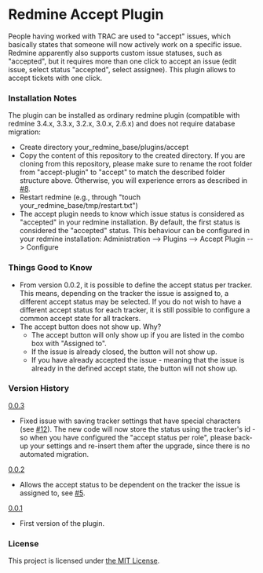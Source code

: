 # Redmine Accept Plugin
People having worked with TRAC are used to "accept" issues, which basically states that someone will now actively work on a specific issue. Redmine apparently also supports custom issue statuses, such as "accepted", but it requires more than one click to accept an issue (edit issue, select status "accepted", select assignee). This plugin allows to accept tickets with one click.

### Installation Notes
The plugin can be installed as ordinary redmine plugin (compatible with redmine 3.4.x, 3.3.x, 3.2.x, 3.0.x, 2.6.x) and does not require database migration:
* Create directory your_redmine_base/plugins/accept
* Copy the content of this repository to the created directory. If you are cloning from this repository, please make sure to rename the root folder from "accept-plugin" to "accept" to match the described folder structure above. Otherwise, you will experience errors as described in [#8](../../issues/8). 
* Restart redmine (e.g., through "touch your_redmine_base/tmp/restart.txt")
* The accept plugin needs to know which issue status is considered as "accepted" in your redmine installation. By default, the first status is considered the "accepted" status. This behaviour can be configured in your redmine installation: Administration --> Plugins --> Accept Plugin --> Configure

### Things Good to Know

* From version 0.0.2, it is possible to define the accept status per tracker. This means, depending on the tracker the issue is assigned to, a different accept status may be selected. If you do not wish to have a different accept status for each tracker, it is still possible to configure a common accept state for all trackers.
* The accept button does not show up. Why?
  * The accept button will only show up if you are listed in the combo box with "Assigned to".
  * If the issue is already closed, the button will not show up.
  * If you have already accepted the issue - meaning that the issue is already in the defined accept state, the button will not show up.


### Version History

[0.0.3](../../releases/tag/0.0.3)
* Fixed issue with saving tracker settings that have special characters (see [#12](../../issues/12)). The new code will now store the status using the tracker's id - so when you have configured the "accept status per role", please back-up your settings and re-insert them after the upgrade, since there is no automated migration.

[0.0.2](../../releases/tag/0.0.2)
* Allows the accept status to be dependent on the tracker the issue is assigned to, see [#5](../../issues/5). 

[0.0.1](../../releases/tag/0.0.1)
 * First version of the plugin.


### License

This project is licensed under [the MIT License](../../blob/master/LICENSE).
